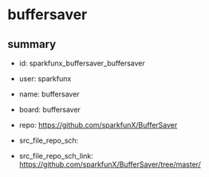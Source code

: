 # buffersaver
 
## summary 
* id: sparkfunx_buffersaver_buffersaver
* user: sparkfunx
* name: buffersaver
* board: buffersaver
* repo: https://github.com/sparkfunX/BufferSaver



* src_file_repo_sch: 
* src_file_repo_sch_link: https://github.com/sparkfunX/BufferSaver/tree/master/




